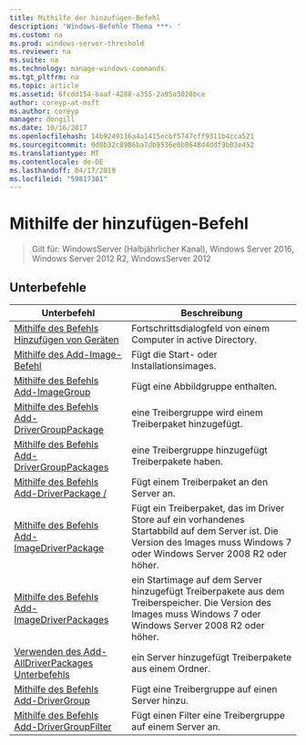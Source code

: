 ```yaml
---
title: Mithilfe der hinzufügen-Befehl
description: 'Windows-Befehle Thema ***- '
ms.custom: na
ms.prod: windows-server-threshold
ms.reviewer: na
ms.suite: na
ms.technology: manage-windows-commands
ms.tgt_pltfrm: na
ms.topic: article
ms.assetid: 6fcdd154-baaf-4288-a355-2a95a3028bce
author: coreyp-at-msft
ms.author: coreyp
manager: dongill
ms.date: 10/16/2017
ms.openlocfilehash: 14b9249116a4a1415ecbf5747cff9311b4cca521
ms.sourcegitcommit: 0d0b32c8986ba7db9536e0b8648d4ddf9b03e452
ms.translationtype: MT
ms.contentlocale: de-DE
ms.lasthandoff: 04/17/2019
ms.locfileid: "59817301"
---
```

# <a name="using-the-add-command"></a>Mithilfe der hinzufügen-Befehl

>Gilt für: WindowsServer (Halbjährlicher Kanal), Windows Server 2016, Windows Server 2012 R2, WindowsServer 2012

## <a name="subcommands"></a>Unterbefehle
|Unterbefehl|Beschreibung|
|-------|--------|
|[Mithilfe des Befehls Hinzufügen von Geräten](using-the-add-device-command.md)|Fortschrittsdialogfeld von einem Computer in active Directory.|
|[Mithilfe des Add-Image-Befehl](using-the-add-image-command.md)|Fügt die Start- oder Installationsimages.|
|[Mithilfe des Befehls Add-ImageGroup](using-the-add-imagegroup-command.md)|Fügt eine Abbildgruppe enthalten.|
|[Mithilfe des Befehls Add-DriverGroupPackage](using-the-add-drivergrouppackage-command.md)|eine Treibergruppe wird einem Treiberpaket hinzugefügt.|
|[Mithilfe des Befehls Add-DriverGroupPackages](using-the-add-drivergrouppackages-command.md)|eine Treibergruppe hinzugefügt Treiberpakete haben.|
|[Mithilfe des Befehls Add-DriverPackage /](using-the-add-driverpackage-command.md)|Fügt einem Treiberpaket an den Server an.|
|[Mithilfe des Befehls Add-ImageDriverPackage](using-the-add-imagedriverpackage-command.md)|Fügt ein Treiberpaket, das im Driver Store auf ein vorhandenes Startabbild auf dem Server ist. Die Version des Images muss Windows 7 oder Windows Server 2008 R2 oder höher.|
|[Mithilfe des Befehls Add-ImageDriverPackages](using-the-add-imagedriverpackages-command.md)|ein Startimage auf dem Server hinzugefügt Treiberpakete aus dem Treiberspeicher. Die Version des Images muss Windows 7 oder Windows Server 2008 R2 oder höher.|
|[Verwenden des Add-AllDriverPackages Unterbefehls](using-the-add-alldriverpackages-subcommand.md)|ein Server hinzugefügt Treiberpakete aus einem Ordner.|
|[Mithilfe des Befehls Add-DriverGroup](using-the-add-drivergroup-command.md)|Fügt eine Treibergruppe auf einen Server hinzu.|
|[Mithilfe des Befehls Add-DriverGroupFilter](using-the-add-drivergroupfilter-command.md)|Fügt einen Filter eine Treibergruppe auf einem Server an.|
